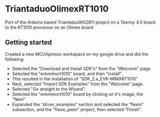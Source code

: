 # TriantaduoOlimexRT1010
Port of the Arduino based TriantaduoWS2811 project on a Teensy 4.0 board to the RT1010 processor on an Olimex board

## Getting started
Created a new MCUXpresso workspace on my google drive and did the following:
* Selected the "Download and Install SDK's" from the "Welcome" page.
* Selected the "evkmimxrt1010" board, and then "Install".
* This resulted in the installation of "SDK_2.x_EVK-MIMXRT1010"
* Next, selected "Import SDK Examples" from the "Welcome" page.
* Selected "Go straight to the Wizard".
* Selected the "evkmimxrt1010" board by clicking on it's image, the "Next"
* Expanded the "driver_examples" section and selected the "flexio" subsection, and the  "flexio_pwm" project, then selected "Finish".